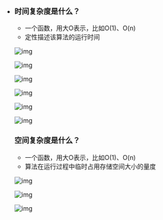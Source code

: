 - ### 时间复杂度是什么？

  

  - 一个函数，用大O表示，比如O(1)、O(n)
  - 定性描述该算法的运行时间

  

  ![img](https://cdn.nlark.com/yuque/0/2021/png/263975/1633530992681-97bb0da0-b3f7-4099-b278-0f580692ad0f.png)

  ![img](https://cdn.nlark.com/yuque/0/2021/png/263975/1633531273959-c8dec862-44b8-4a8e-a51c-2dff784d1cb2.png)

  ![img](https://cdn.nlark.com/yuque/0/2021/png/263975/1633531311341-978f9ab1-2ec6-4faa-a33e-51b2bb188ee0.png)

  ![img](https://cdn.nlark.com/yuque/0/2021/png/263975/1633531356587-c035e973-4712-4683-b08b-e9a029505f65.png)

  ![img](https://cdn.nlark.com/yuque/0/2021/png/263975/1633531386186-925f1845-89c2-4858-b49f-e20b4537c992.png)

  ![img](https://cdn.nlark.com/yuque/0/2021/png/263975/1633531413705-90627735-7d03-4667-96e1-a9496409aa98.png)

  

  ### 空间复杂度是什么？

  

  - 一个函数，用大O表示，比如O(1)、O(n)
  - 算法在运行过程中临时占用存储空间大小的量度

  

  ![img](https://cdn.nlark.com/yuque/0/2021/png/263975/1633531633345-82c71680-057a-4bea-98c3-e2f319b7ec95.png)

  

  ![img](https://cdn.nlark.com/yuque/0/2021/png/263975/1633531703207-8d340d78-1cdd-462a-b6a9-fc442ffed94e.png)

  ![img](https://cdn.nlark.com/yuque/0/2021/png/263975/1633531725457-1a4f9406-874f-4a98-a391-8d814965c1ba.png)


